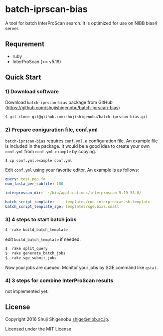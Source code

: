 batch-iprscan-bias
================

A tool for batch InterProScan search. It is optimized for use on NIBB bias4 server.

## Requrement

*  ruby
*  InterProScan (>= v5.19)

## Quick Start

### 1) Download software

Download `batch-iprscan-bias` package from GitHub (https://github.com/shujishigenobu/batch-iprscan-bias)

```bash
$ git clone git@github.com:shujishigenobu/batch-iprscan-bias.git
```

### 2) Prepare coniguration file, conf.yml

`batch-iprscan-bias` requires `conf.yml`, a configuration file. An example file is included in the package. It would be a good idea to create your own `conf.yml` from `conf.yml.example` by copying.

```bash
$ cp conf.yml.example conf.yml
```

Edit `conf.yml` using your favorite editor. An example is as follows:

```yaml
query: test.pep.fa
num_fasta_per_subfile: 100

interproscan_dir:  ~/bio/applications/interproscan-5.19-58.0/

batch_script_template:     templates/run_interproscan.sh.template
batch_script_template_sge: templates/sge.bias.small
```

### 3) 4 steps to start batch jobs

```bash
$  rake build_batch_template
```
edit `build_batch_template` if needed.

```bash
$  rake split_query
$  rake generate_batch_jobs
$  rake sge_submit_jobs
```
Now your jobs are queued. Monitor your jobs by SGE command like `qstat`.

### 4) 3 steps for combine InterProScan results

not implemented yet.



## License

Copyright 2016 Shuji Shigenobu <shige@nibb.ac.jp>.

Licensed under the MIT License
